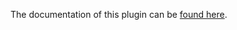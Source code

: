 The documentation of this plugin can be [found here](https://github.com/mjauvin/oc-stripe-plugin/tree/master/docs/documentation.md).
